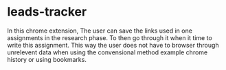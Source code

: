 # leads-tracker
In this chrome extension, 
The user can save the links used in one assignments in the research phase. 
To then go through it when it time to write this assignment. 
This way the user does not have to browser through unrelevent data when using the convensional method example chrome history or using bookmarks. 
